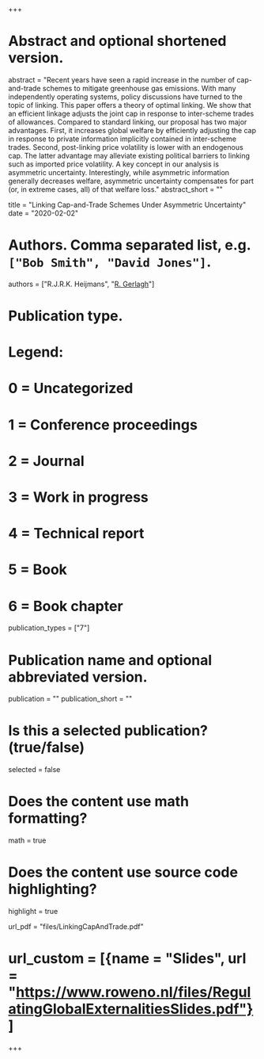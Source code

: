+++
# Abstract and optional shortened version.
abstract = "Recent years have seen a rapid increase in the number of cap-and-trade schemes to mitigate greenhouse gas emissions. With many independently operating systems, policy discussions have turned to the topic of linking. This paper offers a theory of optimal linking. We show that an efficient linkage adjusts the joint cap  in response to inter-scheme trades of allowances. Compared to standard linking, our proposal has two major advantages. First, it increases global welfare by efficiently adjusting the cap in response to private information implicitly contained in inter-scheme trades. Second, post-linking price volatility is lower with an endogenous cap. The latter advantage may alleviate existing political barriers to linking such as imported price volatility. A key concept in our analysis is asymmetric uncertainty. Interestingly, while asymmetric information generally decreases welfare, asymmetric uncertainty compensates for part (or, in extreme cases, all) of that welfare loss."
abstract_short = ""

title = "Linking Cap-and-Trade Schemes Under Asymmetric Uncertainty"
date = "2020-02-02"

# Authors. Comma separated list, e.g. `["Bob Smith", "David Jones"]`.
authors = ["R.J.R.K. Heijmans", "[R. Gerlagh](http://www.gerlagh.nl)"]

# Publication type.
# Legend:
# 0 = Uncategorized
# 1 = Conference proceedings
# 2 = Journal
# 3 = Work in progress
# 4 = Technical report
# 5 = Book
# 6 = Book chapter
publication_types = ["7"]

# Publication name and optional abbreviated version.
publication = ""
publication_short = ""

# Is this a selected publication? (true/false)
selected = false


# Does the content use math formatting?
math = true

# Does the content use source code highlighting?
highlight = true

url_pdf = "files/LinkingCapAndTrade.pdf"

# url_custom = [{name = "Slides", url = "https://www.roweno.nl/files/RegulatingGlobalExternalitiesSlides.pdf"}]


+++
